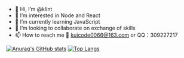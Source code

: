 - 👋 Hi, I’m @klint
- 👀 I’m interested in Node and React
- 🌱 I’m currently learning JavaScript
- 💞️ I’m looking to collaborate on exchange of skills
- 📫 How to reach me 📮 kuicode0066@163.com or QQ：309227217

<!---
kuicodefly/kuicodefly is a ✨ special ✨ repository because its `README.md` (this file) appears on your GitHub profile.
You can click the Preview link to take a look at your changes.
--->

[![Anurag's GitHub stats](https://github-readme-stats.vercel.app/api?username=tklint)](https://github.com/anuraghazra/github-readme-stats)
[![Top Langs](https://github-readme-stats.vercel.app/api/top-langs/?username=tklint&layout=compact)](https://github.com/anuraghazra/github-readme-stats)
